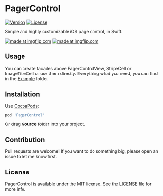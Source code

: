 # PagerControl

[![Version](https://img.shields.io/cocoapods/v/PagerControl.svg?style=flat)](http://cocoadocs.org/docsets/PagerControl/)
[![License](https://img.shields.io/cocoapods/l/PagerControl.svg?style=flat)](https://github.com/Atimca/PagerControl/blob/master/LICENSE)

Simple and highly customizable iOS page control, in Swift.

<a href="https://imgflip.com/gif/236w40"><img src="https://i.imgflip.com/236w40.gif" title="made at imgflip.com"/></a>
<a href="https://imgflip.com/gif/236wcu"><img src="https://i.imgflip.com/236wcu.gif" title="made at imgflip.com"/></a>

## Usage

You can create facades above PagerControlView, StripeCell or ImageTitleCell or use them directly. Everything what you need, you can find in the [Example](https://github.com/Atimca/PagerControl/tree/master/Example/Example) folder.

## Installation

Use [CocoaPods](https://github.com/CocoaPods/CocoaPods):

```ruby
pod 'PagerControl'
```

Or drag **Source** folder into your project.

## Contribution

Pull requests are welcome! If you want to do something big, please open an issue to let me know first.

## License

PagerControl is available under the MIT license. See the [LICENSE](https://github.com/Atimca/PagerControl/blob/master/LICENSE) file for more info.
